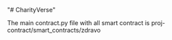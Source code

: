 "# CharityVerse" 

The main contract.py file with all smart contract is proj-contract/smart_contracts/zdravo
